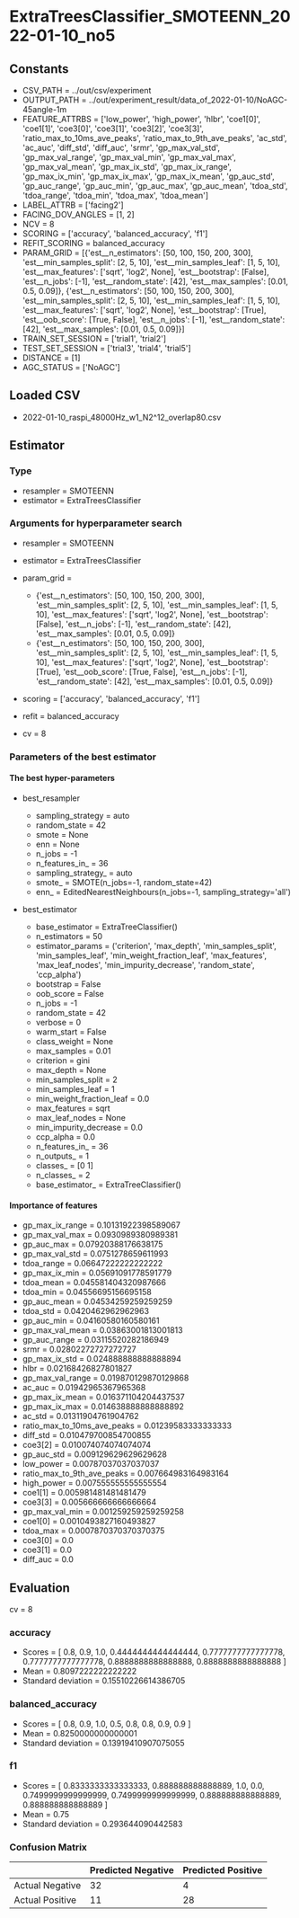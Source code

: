# ExtraTreesClassifier_SMOTEENN_2022-01-10_no5
## Constants
- CSV_PATH = ../out/csv/experiment
- OUTPUT_PATH = ../out/experiment_result/data_of_2022-01-10/NoAGC-45angle-1m
- FEATURE_ATTRBS = ['low_power', 'high_power', 'hlbr', 'coe1[0]', 'coe1[1]', 'coe3[0]', 'coe3[1]', 'coe3[2]', 'coe3[3]', 'ratio_max_to_10ms_ave_peaks', 'ratio_max_to_9th_ave_peaks', 'ac_std', 'ac_auc', 'diff_std', 'diff_auc', 'srmr', 'gp_max_val_std', 'gp_max_val_range', 'gp_max_val_min', 'gp_max_val_max', 'gp_max_val_mean', 'gp_max_ix_std', 'gp_max_ix_range', 'gp_max_ix_min', 'gp_max_ix_max', 'gp_max_ix_mean', 'gp_auc_std', 'gp_auc_range', 'gp_auc_min', 'gp_auc_max', 'gp_auc_mean', 'tdoa_std', 'tdoa_range', 'tdoa_min', 'tdoa_max', 'tdoa_mean']
- LABEL_ATTRB = ['facing2']
- FACING_DOV_ANGLES = [1, 2]
- NCV = 8
- SCORING = ['accuracy', 'balanced_accuracy', 'f1']
- REFIT_SCORING = balanced_accuracy
- PARAM_GRID = [{'est__n_estimators': [50, 100, 150, 200, 300], 'est__min_samples_split': [2, 5, 10], 'est__min_samples_leaf': [1, 5, 10], 'est__max_features': ['sqrt', 'log2', None], 'est__bootstrap': [False], 'est__n_jobs': [-1], 'est__random_state': [42], 'est__max_samples': [0.01, 0.5, 0.09]}, {'est__n_estimators': [50, 100, 150, 200, 300], 'est__min_samples_split': [2, 5, 10], 'est__min_samples_leaf': [1, 5, 10], 'est__max_features': ['sqrt', 'log2', None], 'est__bootstrap': [True], 'est__oob_score': [True, False], 'est__n_jobs': [-1], 'est__random_state': [42], 'est__max_samples': [0.01, 0.5, 0.09]}]
- TRAIN_SET_SESSION = ['trial1', 'trial2']
- TEST_SET_SESSION = ['trial3', 'trial4', 'trial5']
- DISTANCE = [1]
- AGC_STATUS = ['NoAGC']

## Loaded CSV
- 2022-01-10_raspi_48000Hz_w1_N2^12_overlap80.csv

## Estimator
### Type
- resampler = SMOTEENN
- estimator = ExtraTreesClassifier

### Arguments for hyperparameter search
- resampler = SMOTEENN
- estimator = ExtraTreesClassifier
- param_grid = 
	- {'est__n_estimators': [50, 100, 150, 200, 300], 'est__min_samples_split': [2, 5, 10], 'est__min_samples_leaf': [1, 5, 10], 'est__max_features': ['sqrt', 'log2', None], 'est__bootstrap': [False], 'est__n_jobs': [-1], 'est__random_state': [42], 'est__max_samples': [0.01, 0.5, 0.09]}
	- {'est__n_estimators': [50, 100, 150, 200, 300], 'est__min_samples_split': [2, 5, 10], 'est__min_samples_leaf': [1, 5, 10], 'est__max_features': ['sqrt', 'log2', None], 'est__bootstrap': [True], 'est__oob_score': [True, False], 'est__n_jobs': [-1], 'est__random_state': [42], 'est__max_samples': [0.01, 0.5, 0.09]}

- scoring = ['accuracy', 'balanced_accuracy', 'f1']
- refit = balanced_accuracy
- cv = 8

### Parameters of the best estimator
#### The best hyper-parameters
- best_resampler
	- sampling_strategy = auto
	- random_state = 42
	- smote = None
	- enn = None
	- n_jobs = -1
	- n_features_in_ = 36
	- sampling_strategy_ = auto
	- smote_ = SMOTE(n_jobs=-1, random_state=42)
	- enn_ = EditedNearestNeighbours(n_jobs=-1, sampling_strategy='all')

- best_estimator
	- base_estimator = ExtraTreeClassifier()
	- n_estimators = 50
	- estimator_params = ('criterion', 'max_depth', 'min_samples_split', 'min_samples_leaf', 'min_weight_fraction_leaf', 'max_features', 'max_leaf_nodes', 'min_impurity_decrease', 'random_state', 'ccp_alpha')
	- bootstrap = False
	- oob_score = False
	- n_jobs = -1
	- random_state = 42
	- verbose = 0
	- warm_start = False
	- class_weight = None
	- max_samples = 0.01
	- criterion = gini
	- max_depth = None
	- min_samples_split = 2
	- min_samples_leaf = 1
	- min_weight_fraction_leaf = 0.0
	- max_features = sqrt
	- max_leaf_nodes = None
	- min_impurity_decrease = 0.0
	- ccp_alpha = 0.0
	- n_features_in_ = 36
	- n_outputs_ = 1
	- classes_ = [0 1]
	- n_classes_ = 2
	- base_estimator_ = ExtraTreeClassifier()

#### Importance of features
- gp_max_ix_range = 0.10131922398589067
- gp_max_val_max = 0.0930989380989381
- gp_auc_max = 0.07920388176638175
- gp_max_val_std = 0.0751278659611993
- tdoa_range = 0.06647222222222222
- gp_max_ix_min = 0.05691091778591779
- tdoa_mean = 0.045581404320987666
- tdoa_min = 0.04556695156695158
- gp_auc_mean = 0.04534259259259259
- tdoa_std = 0.0420462962962963
- gp_auc_min = 0.04160580160580161
- gp_max_val_mean = 0.03863001813001813
- gp_auc_range = 0.03115520282186949
- srmr = 0.02802272727272727
- gp_max_ix_std = 0.024888888888888894
- hlbr = 0.02168426827801827
- gp_max_val_range = 0.019870129870129868
- ac_auc = 0.01942965367965368
- gp_max_ix_mean = 0.016371104204437537
- gp_max_ix_max = 0.014638888888888892
- ac_std = 0.01311904761904762
- ratio_max_to_10ms_ave_peaks = 0.01239583333333333
- diff_std = 0.010479700854700855
- coe3[2] = 0.010074074074074074
- gp_auc_std = 0.009129629629629628
- low_power = 0.00787037037037037
- ratio_max_to_9th_ave_peaks = 0.007664983164983164
- high_power = 0.007555555555555554
- coe1[1] = 0.005981481481481479
- coe3[3] = 0.005666666666666664
- gp_max_val_min = 0.001259259259259258
- coe1[0] = 0.0010493827160493827
- tdoa_max = 0.0007870370370370375
- coe3[0] = 0.0
- coe3[1] = 0.0
- diff_auc = 0.0

## Evaluation
cv = 8
### accuracy
- Scores = [ 0.8, 0.9, 1.0, 0.4444444444444444, 0.7777777777777778, 0.7777777777777778, 0.8888888888888888, 0.8888888888888888 ]
- Mean = 0.8097222222222222
- Standard deviation = 0.15510226614386705

### balanced_accuracy
- Scores = [ 0.8, 0.9, 1.0, 0.5, 0.8, 0.8, 0.9, 0.9 ]
- Mean = 0.8250000000000001
- Standard deviation = 0.13919410907075055

### f1
- Scores = [ 0.8333333333333333, 0.888888888888889, 1.0, 0.0, 0.7499999999999999, 0.7499999999999999, 0.888888888888889, 0.888888888888889 ]
- Mean = 0.75
- Standard deviation = 0.293644090442583

### Confusion Matrix
|  | Predicted Negative | Predicted Positive |
| --- | --- | --- |
| Actual Negative | 32 | 4 |
| Actual Positive | 11 | 28 |

      